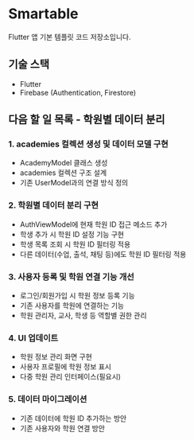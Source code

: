 # Smartable

Flutter 앱 기본 템플릿 코드 저장소입니다.

## 기술 스택
- Flutter
- Firebase (Authentication, Firestore)

## 다음 할 일 목록 - 학원별 데이터 분리

### 1. academies 컬렉션 생성 및 데이터 모델 구현
- AcademyModel 클래스 생성
- academies 컬렉션 구조 설계
- 기존 UserModel과의 연결 방식 정의

### 2. 학원별 데이터 분리 구현
- AuthViewModel에 현재 학원 ID 접근 메소드 추가
- 학생 추가 시 학원 ID 설정 기능 구현
- 학생 목록 조회 시 학원 ID 필터링 적용
- 다른 데이터(수업, 출석, 채팅 등)에도 학원 ID 필터링 적용

### 3. 사용자 등록 및 학원 연결 기능 개선
- 로그인/회원가입 시 학원 정보 등록 기능
- 기존 사용자를 학원에 연결하는 기능
- 학원 관리자, 교사, 학생 등 역할별 권한 관리

### 4. UI 업데이트
- 학원 정보 관리 화면 구현
- 사용자 프로필에 학원 정보 표시
- 다중 학원 관리 인터페이스(필요시)

### 5. 데이터 마이그레이션
- 기존 데이터에 학원 ID 추가하는 방안
- 기존 사용자와 학원 연결 방안
